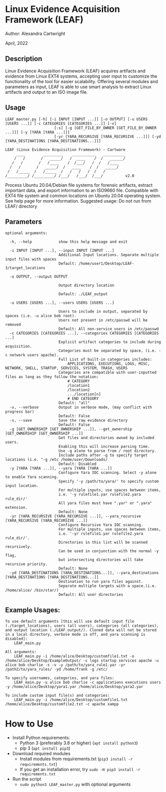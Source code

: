 # Linux Evidence Acquisition Framework (LEAF)
Author: Alexandra Cartwright

April, 2022
## Description
Linux Evidence Acquisition Framework (LEAF) acquires artifacts and evidence from Linux EXT4 systems, accepting user input to customize the functionality of the tool for easier scalability. Offering several modules and parameters as input, LEAF is able to use smart analysis to extract Linux artifacts and output to an ISO image file.

## Usage 
```
LEAF_master.py [-h] [-i INPUT [INPUT ...]] [-o OUTPUT] [-u USERS [USERS ...]] [-c CATEGORIES [CATEGORIES ...]] [-v]
                      [-s] [-g [GET_FILE_BY_OWNER [GET_FILE_BY_OWNER ...]]] [-y [YARA [YARA ...]]]
                      [-yr [YARA_RECURSIVE [YARA_RECURSIVE ...]]] [-yd [YARA_DESTINATIONS [YARA_DESTINATIONS...]]]

LEAF (Linux Evidence Acquisition Framework) - Cartware
     ____        _________    ___________   __________ 
    /   /       /   _____/   /  ____    /  /   ______/
   /   /       /   /____    /  /___/   /  /   /____  
  /   /       /   _____/  /   ____    /  /   _____/
 /   /_____  /   /_____  /   /   /   /  /   /      
/_________/ /_________/ /___/   /___/  /___/          v2.0
```

Process Ubuntu 20.04/Debian file systems for forensic artifacts, extract important data, 
and export information to an ISO9660 file. Compatible with EXT4 file system and common 
locations on Ubuntu 20.04 operating system.
See help page for more information.
Suggested usage: Do not run from LEAF/ directory

## Parameters
```
optional arguments:

  -h, --help            show this help message and exit

  -i INPUT [INPUT ...], --input INPUT [INPUT ...]
                        Additional Input locations. Separate multiple input files with spaces
                        Default: /home/user1/Desktop/LEAF-3/target_locations
			
  -o OUTPUT, --output OUTPUT
  
                        Output directory location
			
                        Default: ./LEAF_output
			
  -u USERS [USERS ...], --users USERS [USERS ...]
  
                        Users to include in output, separated by spaces (i.e. -u alice bob root). 
                        Users not present in /etc/passwd will be removed
                        Default: All non-service users in /etc/passwd
  -c CATEGORIES [CATEGORIES ...], --categories CATEGORIES [CATEGORIES ...]
                        Explicit artifact categories to include during acquisition. 
                        Categories must be separated by space, (i.e. -c network users apache).
                        Full List of built-in categories includes:
                        	APPLICATIONS, EXECUTIONS, LOGS, MISC, NETWORK, SHELL, STARTUP, SERVICES, SYSTEM, TRASH, USERS
                        Categories are compatible with user-inputted files as long as they follow the notation:
                        	# CATEGORY
                        	/location1
                        	/location2 
                        	.../location[n]
                        	# END CATEGORY 
                        Default: "all"
  -v, --verbose         Output in verbose mode, (may conflict with progress bar)
                        Default: False
  -s, --save            Save the raw evidence directory
                        Default: False
  -g [GET_OWNERSHIP [GET_OWNERSHIP ...]], --get_ownership [GET_OWNERSHIP [GET_OWNERSHIP ...]]
                        Get files and directories owned by included users.
                        Enabling this will increase parsing time.
                        Use -g alone to parse from / root directory.
                        Include paths after -g to specify target locations (i.e. "-g /etc /home/user/Downloads/
                        Default: Disabled
  -y [YARA [YARA ...]], --yara [YARA [YARA ...]]
                        Configure Yara IOC scanning. Select -y alone to enable Yara scanning.
                        Specify '-y /path/to/yara/' to specify custom input location.
                        For multiple inputs, use spaces between items,
                        i.e. '-y rulefile1.yar rulefile2.yara rule_dir/'
                        All yara files must have ".yar" or ".yara" extension.
                        Default: None
  -yr [YARA_RECURSIVE [YARA_RECURSIVE ...]], --yara_recursive [YARA_RECURSIVE [YARA_RECURSIVE ...]]
                        Configure Recursive Yara IOC scanning.
                        For multiple inputs, use spaces between items,
                        i.e. '-yr rulefile1.yar rulefile2.yara rule_dir/'.
                        Directories in this list will be scanned recursively.
                        Can be used in conjunction with the normal -y flag,
                        but intersecting directories will take recursive priority.
                        Default: None
  -yd [YARA_DESTINATIONS [YARA_DESTINATIONS...]], --yara_destinations [YARA_DESTINATIONS [YARA_DESTINATIONS...]]
                        Destination to run yara files against. 
                        Separate multiple targets with a space.(i.e. /home/alice/ /bin/star/)
                        Default: All user directories
```
## Example Usages:
```
To use default arguments [this will use default input file (./target_locations), users (all users), categories (all categories), and output location (./LEAF_output/). Cloned data will not be stored in a local directory, verbose mode is off, and yara scanning is disabled]:
	LEAF_main.py

All arguments:
	LEAF_main.py -i /home/alice/Desktop/customfile1.txt -o /home/alice/Desktop/ExampleOutput/ -c logs startup services apache -u alice bob charlie -s -v -y /path/to/yara_rule1.yar -yr /path2/to/yara_rules/ -yd /home/frank -g /etc/

To specify usernames, categories, and yara files:
	LEAF_main.py -u alice bob charlie -c applications executions users -y /home/alice/Desktop/yara1.yar /home/alice/Desktop/yara2.yar

To include custom input file(s) and categories:
	LEAF_main.py -i /home/alice/Desktop/customfile1.txt /home/alice/Desktop/customfile2.txt -c apache xampp
```
# How to Use
- Install Python requirements:
  - Python 3 (preferably 3.8 or higher) (`apt install python3`)
  - pip 3 (`apt install pip3`)
- Download required modules
  - Install modules from requirements.txt (`pip3 install -r requirements.txt`)
  - If you get an installation error, try `sudo -H pip3 install -r requirements.txt`
- Run the script
  - `sudo python3 LEAF_master.py` with optional arguments  
